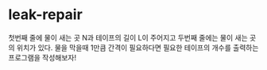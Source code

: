 # leak-repair
첫번째 줄에 물이 새는 곳 N과 테이프의 길이 L이 주어지고 두번째 줄에는 물이 새는 곳의 위치가 있다. 물을 막을때 1만큼 간격이 필요하다면 필요한 테이프의 개수를 출력하는 프로그램을 작성해보자!
